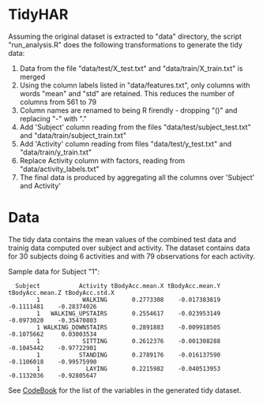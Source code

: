 # TidyHAR

Assuming the original dataset is extracted to "data" directory, the script "run_analysis.R" does the following transformations to generate the tidy data:

1. Data from the file "data/test/X_test.txt" and "data/train/X_train.txt" is merged
2. Using the column labels listed in "data/features.txt", only columns with words "mean" and "std" are retained. This reduces the number of columns from 561 to 79
3. Column names are renamed to being R firendly - dropping "()" and replacing "-" with "."
3. Add 'Subject' column reading from the files "data/test/subject_test.txt" and "data/train/subject_train.txt"
4. Add 'Activity' column reading from files "data/test/y_test.txt" and "data/train/y_train.txt"
5. Replace Activity column with factors, reading from "data/activity_labels.txt"
6. The final data is produced by aggregating all the columns over 'Subject' and Activity'

# Data
The tidy data contains the mean values of the combined test data and trainig data computed over subject and activity. The dataset contains data for 30 subjects doing 6 activities and with 79 observations for each activity.

Sample data for Subject "1":

```
  Subject           Activity tBodyAcc.mean.X tBodyAcc.mean.Y tBodyAcc.mean.Z tBodyAcc.std.X
        1            WALKING       0.2773308    -0.017383819      -0.1111481    -0.28374026
        1   WALKING_UPSTAIRS       0.2554617    -0.023953149      -0.0973020    -0.35470803
        1 WALKING_DOWNSTAIRS       0.2891883    -0.009918505      -0.1075662     0.03003534
        1            SITTING       0.2612376    -0.001308288      -0.1045442    -0.97722901
        1           STANDING       0.2789176    -0.016137590      -0.1106018    -0.99575990
        1             LAYING       0.2215982    -0.040513953      -0.1132036    -0.92805647
```

See [CodeBook](CodeBook.md) for the list of the variables in the generated tidy dataset.